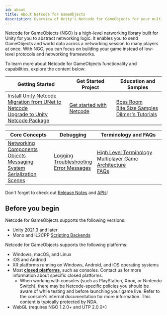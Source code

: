 ```yaml
---
id: about
title: About Netcode for GameObjects
description: Overview of Unity's Netcode for GameObjects for your multiplayer networking needs.
---
```


Netcode for GameObjects (NGO) is a high-level networking library built for Unity for you to abstract networking logic. It enables you to send GameObjects and world data across a networking session to many players at once. With NGO, you can focus on building your game instead of low-level protocols and networking frameworks.

To learn more about Netcode for GameObjects functionality and capabilities, explore the content below:

<!--
<div className="table-columns-plain" >
| Get Started | Configuration | Samples and Education|

</div>

<div className="table-columns-plain" >
| Networking Components | Spawning and Ownership | Network Synchronization |

</div>

<div className="table-columns-plain" >
| Serialization | Scenes | Sessions |

</div>

<div className="table-columns-plain" >
| Test and Debug | Reference | Related Unity Gaming Services |

</div>
-->

<div className="table-columns-plain" >

| Getting Started                                                                                                                                                                                          | Get Started Project                                          | Education and Samples                                                                                                                                                            |
| -------------------------------------------------------------------------------------------------------------------------------------------------------------------------------------------------------- | --------------------------------------------------------------------- | -------------------------------------------------------------------------------------------------------------------------------------------------------------------------------- |
| [Install Unity Netcode](installation/installation.md)<br/>[Migration from UNet to Netcode](installation/migratingfromUNet.md)<br/>[Upgrade to Unity Netcode Package](installation/migratingfrommlapi.md) | [Get started with Netcode](tutorials/get-started-with-ngo.md) | [Boss Room](learn/bossroom/getting-started-boss-room.md)<br/>[Bite Size Samples](learn/bitesize/bitesize-introduction.md)<br/>[Dilmer's Tutorials](community-contributions/dilmer-videos.md) |

</div>

<div className="table-columns-plain" >

| Core Concepts                                                                                                                                                                                                                                                                                                                               | Debugging                                                                                                                                      | Terminology and FAQs                                                                                                                                             |
| ------------------------------------------------------------------------------------------------------------------------------------------------------------------------------------------------------------------------------------------------------------------------------------------------------------------------------------------- | ---------------------------------------------------------------------------------------------------------------------------------------------- | ---------------------------------------------------------------------------------------------------------------------------------------------------------------- |
| [Networking](basics/connection-approval.md)<br/>[Components](components/networkmanager.md)<br/>[Objects](basics/object-spawning.md)<br/>[Messaging System](advanced-topics/messaging-system.md)<br/>[Serialization](advanced-topics/serialization/serialization-intro.md)<br/>[Scenes](basics/scenemanagement/scene-management-overview.md) | [Logging](basics/logging.md)<br/>[Troubleshooting](troubleshooting/troubleshooting.md)<br/>[Error Messages](troubleshooting/error-messages.md) | [High Level Terminology](terms-concepts/mutliplayer-terms.md)<br/>[Multiplayer Game Architecture](terms-concepts/network-topologies.md)<br/>[FAQs](learn/faq.md) |

</div>

Don't forget to check out [Release Notes](release-notes/ngo-changelog.md) and [APIs](https://docs.unity3d.com/Packages/com.unity.netcode.gameobjects@1.7/api/index.html)!

## Before you begin

Netcode for GameObjects supports the following versions:

- Unity 2021.3 and later
- Mono and IL2CPP [Scripting Backends](https://docs.unity3d.com/Manual/scripting-backends.html)

Netcode for GameObjects supports the following platforms:

- Windows, macOS, and Linux
- iOS and Android
- XR platforms running on Windows, Android, and iOS operating systems
- Most [**closed platforms**](https://unity.com/platform-installation), such as consoles. Contact us for more information about specific closed platforms.
  - When working with consoles (such as PlayStation, Xbox, or Nintendo Switch), there may be Netcode-specific policies you should be aware of while testing and before launching your game live. Refer to the console's internal documentation for more information. This content is typically protected by NDA.
- WebGL (requires NGO 1.2.0+ and UTP 2.0.0+)
